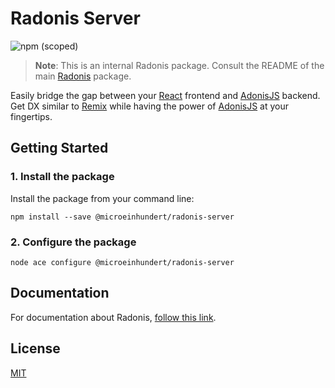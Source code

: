 # Radonis Server

![npm (scoped)](https://img.shields.io/npm/v/@microeinhundert/radonis-server)

> **Note**: This is an internal Radonis package. Consult the README of the main [Radonis](https://github.com/microeinhundert/radonis/tree/main/packages/radonis) package.

Easily bridge the gap between your [React](https://reactjs.org/) frontend and [AdonisJS](https://adonisjs.com/) backend.
Get DX similar to [Remix](https://remix.run/) while having the power of [AdonisJS](https://adonisjs.com/) at your fingertips.

## Getting Started

### 1. Install the package

Install the package from your command line:

```console
npm install --save @microeinhundert/radonis-server
```

### 2. Configure the package

```console
node ace configure @microeinhundert/radonis-server
```

## Documentation

For documentation about Radonis, [follow this link](https://github.com/microeinhundert/radonis/tree/main/documentation/index.md).

## License

[MIT](LICENSE)
